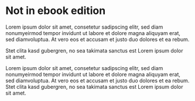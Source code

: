 # Not in ebook edition

Lorem ipsum dolor sit amet, consetetur sadipscing elitr, 
sed diam nonumyeirmod tempor invidunt ut labore et dolore magna aliquyam erat, 
sed diamvoluptua. At vero eos et accusam et justo duo dolores et ea rebum. 

Stet clita kasd gubergren, no sea takimata sanctus est Lorem ipsum dolor sit amet.

Lorem ipsum dolor sit amet, consetetur sadipscing elitr, sed diam nonumyeirmod 
tempor invidunt ut labore et dolore magna aliquyam erat, sed diamvoluptua. 
At vero eos et accusam et justo duo dolores et ea rebum. Stet clita kasd gubergren, 
no sea takimata sanctus est Lorem ipsum dolor sit amet.

